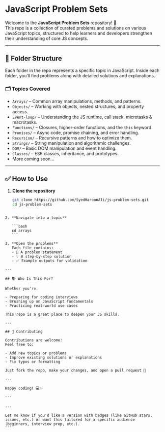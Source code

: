# JavaScript Problem Sets

Welcome to the **JavaScript Problem Sets** repository! 🎯  
This repo is a collection of curated problems and solutions on various JavaScript topics, structured to help learners and developers strengthen their understanding of core JS concepts.

---

## 📁 Folder Structure

Each folder in the repo represents a specific topic in JavaScript. Inside each folder, you'll find problems along with detailed solutions and explanations.

### 🗂️ Topics Covered

- `Arrays/` – Common array manipulations, methods, and patterns.
- `Objects/` – Working with objects, nested structures, and property access.
- `Event-loop/` – Understanding the JS runtime, call stack, microtasks & macrotasks.
- `Functions/` – Closures, higher-order functions, and the `this` keyword.
- `Promises/` – Async code, promise chaining, and error handling.
- `Recursion/` – Recursive patterns and how to optimize them.
- `Strings/` – String manipulation and algorithmic challenges.
- `DOM/` – Basic DOM manipulation and event handling.
- `Classes/` – ES6 classes, inheritance, and prototypes.
- More coming soon...

---

## ✅ How to Use

1. **Clone the repository**
   ```bash
   git clone https://github.com/SyedHaroonAli/js-problem-sets.git
   cd js-problem-sets
   ```

````

2. **Navigate into a topic**

   ```bash
   cd arrays
   ```

3. **Open the problems**
   Each file contains:
   - 📌 A problem statement
   - 💡 A step-by-step solution
   - ✅ Example outputs for validation

---

## 📚 Who Is This For?

Whether you're:

- Preparing for coding interviews
- Brushing up on JavaScript fundamentals
- Practicing real-world use cases

This repo is a great place to deepen your JS skills.

---

## 🤝 Contributing

Contributions are welcome!
Feel free to:

- Add new topics or problems
- Improve existing solutions or explanations
- Fix typos or formatting

Just fork the repo, make your changes, and open a pull request 🚀

---

Happy coding! 💻✨

```

---

Let me know if you'd like a version with badges (like GitHub stars, issues, etc.) or want this tailored for a specific audience (beginners, interview prep, etc.).
```
````
